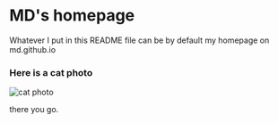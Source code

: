 # MD's homepage

Whatever I put in this README file can be by default my homepage on md.github.io

### Here is a cat photo

![cat photo](http://placekitten.com/g/500/300)

there you go.
